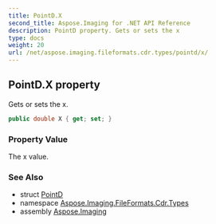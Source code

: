 ```yaml
---
title: PointD.X
second_title: Aspose.Imaging for .NET API Reference
description: PointD property. Gets or sets the x
type: docs
weight: 20
url: /net/aspose.imaging.fileformats.cdr.types/pointd/x/
---
```

## PointD.X property

Gets or sets the x.

```csharp
public double X { get; set; }
```

### Property Value

The x value.

### See Also

* struct [PointD](../)
* namespace [Aspose.Imaging.FileFormats.Cdr.Types](../../pointd/)
* assembly [Aspose.Imaging](../../../)


